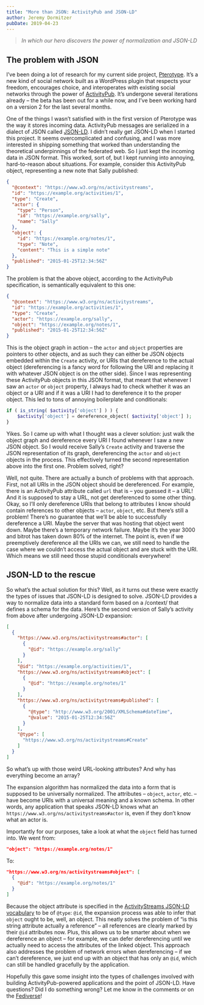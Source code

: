 ```yaml
---
title: "More than JSON: ActivityPub and JSON-LD"
author: Jeremy Dormitzer
pubDate: 2019-04-23
---
```

> *In which our hero discovers the power of normalization and JSON-LD*

## The problem with JSON

I’ve been doing a lot of research for my current side project, [Pterotype](https://jeremydormitzer.com/blog/announcing-pterotype/). It’s a new kind of social network built as a WordPress plugin that respects your freedom, encourages choice, and interoperates with existing social networks through the power of [ActivityPub](https://jeremydormitzer.com/blog/what-is-activitypub-and-how-will-it-change-the-internet/). It’s undergone several iterations already – the beta has been out for a while now, and I’ve been working hard on a version 2 for the last several months.

One of the things I wasn’t satisfied with in the first version of Pterotype was the way it stores incoming data. ActivityPub messages are serialized in a dialect of JSON called [JSON-LD](https://json-ld.org/). I didn’t really get JSON-LD when I started this project. It seems overcomplicated and confusing, and I was more interested in shipping something that worked than understanding the theoretical underpinnings of the federated web. So I just kept the incoming data in JSON format. This worked, sort of, but I kept running into annoying, hard-to-reason about situations. For example, consider this ActivityPub object, representing a new note that Sally published:

```json
{
  "@context": "https://www.w3.org/ns/activitystreams",
  "id": "https://example.org/activities/1",
  "type": "Create",
  "actor": {
    "type": "Person",
    "id": "https://example.org/sally",
    "name": "Sally"
  },
  "object": {
    "id": "https://example.org/notes/1",
    "type": "Note",
    "content": "This is a simple note"
  },
  "published": "2015-01-25T12:34:56Z"
}
```

The problem is that the above object, according to the ActivityPub specification, is semantically equivalent to this one:

```json
{
  "@context": "https://www.w3.org/ns/activitystreams",
  "id": "https://example.org/activities/1",
  "type": "Create",
  "actor": "https://example.org/sally",
  "object": "https://example.org/notes/1",
  "published": "2015-01-25T12:34:56Z"
}
```

This is the object graph in action – the `actor` and `object` properties are pointers to other objects, and as such they can either be JSON objects embedded within the `Create` activity, or URIs that dereference to the actual object (dereferencing is a fancy word for following the URI and replacing it with whatever JSON object is on the other side). Since I was representing these ActivityPub objects in this JSON format, that meant that whenever I saw an `actor` or `object` property, I always had to check whether it was an object or a URI and if it was a URI I had to dereference it to the proper object. This led to tons of annoying boilerplate and conditionals:

```php
if ( is_string( $activity['object'] ) ) {
    $activity['object'] = dereference_object( $activity['object'] );
}
```

Yikes. So I came up with what I thought was a clever solution: just walk the object graph and dereference every URI I found whenever I saw a new JSON object. So I would receive Sally’s `Create` activity and traverse the JSON representation of its graph, dereferencing the `actor` and `object` objects in the process. This effectively turned the second representation above into the first one. Problem solved, right?

Well, not quite. There are actually a bunch of problems with that approach. First, not all URIs in the JSON object should be dereferenced. For example, there is an ActivityPub attribute called `url` that is – you guessed it – a URL! And it is supposed to stay a URL, not get dereferenced to some other thing. Okay, so I’ll only dereference URIs that belong to attributes I know should contain references to other objects – `actor`, `object`, etc. But there’s still a problem! There’s no guarantee that we’ll be able to successfully dereference a URI. Maybe the server that was hosting that object went down. Maybe there’s a temporary network failure. Maybe it’s the year 3000 and bitrot has taken down 80% of the internet. The point is, even if we preemptively dereference all the URIs we can, we still need to handle the case where we couldn’t access the actual object and are stuck with the URI. Which means we still need those stupid conditionals everywhere!

## JSON-LD to the rescue

So what’s the actual solution for this? Well, as it turns out these were exactly the types of issues that JSON-LD is designed to solve. JSON-LD provides a way to normalize data into a standard form based on a /context/ that defines a schema for the data. Here’s the second version of Sally’s activity from above after undergoing JSON-LD expansion:

```json
[
  {
    "https://www.w3.org/ns/activitystreams#actor": [
      {
        "@id": "https://example.org/sally"
      }
    ],
    "@id": "https://example.org/activities/1",
    "https://www.w3.org/ns/activitystreams#object": [
      {
        "@id": "https://example.org/notes/1"
      }
    ],
    "https://www.w3.org/ns/activitystreams#published": [
      {
        "@type": "http://www.w3.org/2001/XMLSchema#dateTime",
        "@value": "2015-01-25T12:34:56Z"
      }
    ],
    "@type": [
      "https://www.w3.org/ns/activitystreams#Create"
    ]
  }
]
```

So what’s up with those weird URL-looking attributes? And why has everything become an array?

The expansion algorithm has normalized the data into a form that is supposed to be universally normalized. The attributes – `object`, `actor`, etc. – have become URIs with a universal meaning and a known schema. In other words, any application that speaks JSON-LD knows what an `https://www.w3.org/ns/activitystreams#actor` is, even if they don’t know what an actor is.

Importantly for our purposes, take a look at what the `object` field has turned into. We went from:

```json
"object": "https://example.org/notes/1"
```

To:

```json
"https://www.w3.org/ns/activitystreams#object": [
  {
    "@id": "https://example.org/notes/1"
  }
]
```

Because the object attribute is specified in the [ActivityStreams JSON-LD vocabulary](https://www.w3.org/ns/activitystreams.jsonld) to be of `@type`: `@id`, the expansion process was able to infer that `object` ought to be, well, an object. This neatly solves the problem of “is this string attribute actually a reference” – all references are clearly marked by their `@id` attributes now. Plus, this allows us to be smarter about when we dereference an object – for example, we can defer dereferencing until we actually need to access the attributes of the linked object. This approach also addresses the problem of network errors when dereferencing – if we can’t dereference, we just end up with an object that has only an `@id`, which can still be handled gracefully by the application.

Hopefully this gave some insight into the types of challenges involved with building ActivityPub-powered applications and the point of JSON-LD. Have questions? Did I do something wrong? Let me know in the comments or on the [Fediverse](https://mastodon.technology/@jdormit)!
